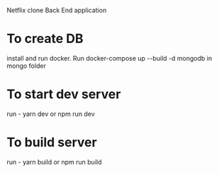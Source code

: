 Netflix clone Back End application

# To create DB

install and run docker.
Run docker-compose up --build -d mongodb in mongo folder

# To start dev server

run - yarn dev or npm run dev

# To build server

run - yarn build or npm run build
